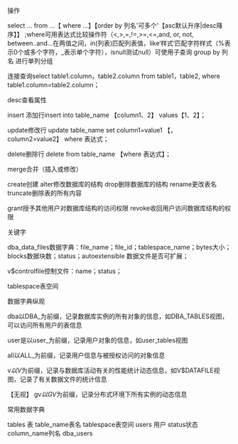 操作

select ... from ...【 where ...】【order by 列名'可多个'【asc默认升序|desc降序】】 ;where可用表达式比较操作符（<,>,=,!=,>=,<=,and, or, not, between..and...在两值之间，in(列表)匹配列表值，like‘样式’匹配字符样式（%表示0个或多个字符，_表示单个字符），isnull测试null）可使用子查询
group by 列名 进行单列分组

连接查询select table1.column，table2.column from table1，table2, where table1.column=table2.column；


desc查看属性

insert 添加行insert into table_name 【column1、2】 values【1、2】；

update修改行 update table_name set column1=value1 【，column2=value2】 where 表达式；

delete删除行 delete from table_name 【where 表达式】；

merge合并（插入或修改）

create创建
alter修改数据库的结构
drop删除数据库的结构
rename更改表名
truncate删除表的所有内容

grant授予其他用户对数据库结构的访问权限
revoke收回用户访问数据库结构的权限

关键字

dba_data_files数据字典：file_name；file_id；tablespace_name；bytes大小；blocks数据块数；status；autoextensible 数据文件是否可扩展；

v$controlfile控制文件：name；status；

tablespace表空间

数据字典纵观

dba以DBA_为前缀，记录数据库实例的所有对象的信息，如DBA_TABLES视图，可以访问所有用户的表信息

user是以user_为前缀，记录用户对象的信息，如user_tables视图

all以ALL_为前缀，记录用户信息与被授权访问的对象信息



v$以V$为前缀，记录与数据库活动有关的性能统计动态信息，如V$DATAFILE视图，记录了有关数据文件的统计信息

【无视】  gv$以GV$为前缀，记录分布式环境下所有实例的动态信息

常用数据字典

tables 表
table_name表名
tablespace表空间
users 用户
status状态
column_name列名
dba_users
